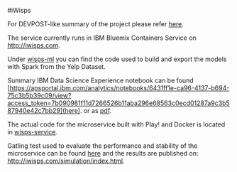 #iWisps

For DEVPOST-like summary of the project please refer [here](DEVPOST.md).

The service currently runs in IBM Bluemix Containers Service on http://iwisps.com.

Under [wisps-ml]() you can find the code used to build and export the models with
Spark from the Yelp Dataset.

Summary IBM Data Science Experience notebook can be found
[https://apsportal.ibm.com/analytics/notebooks/6431ff1e-ca96-4137-b694-75c3b5b39c09/view?access_token=7b090981f11d7266526b11aba296e68563c0ecd01287a9c3b587940e42c7bb29](here).
or as [pdf](wisps-ml/iWisp-public-ibm-notebook.pdf).

The actual code for the microservice built with
Play! and Docker is located in [wisps-service]().

Gatling test used to evaluate the performance
and stability of the microservice can be found
[here](wisps-ml/src/test/scala/wisps/IwispsSimulation.scala) and the
results are published on: http://iwisps.com/simulation/index.html.

